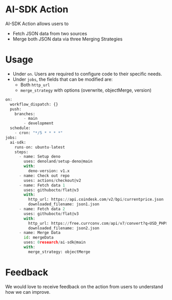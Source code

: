 # AI-SDK Action

AI-SDK Action allows users to 
* Fetch JSON data from two sources
* Merge both JSON data via three Merging Strategies 


# Usage
* Under ```on```. Users are required to configure code to their specific needs.
* Under ```jobs```, the fields that can be modified are:
  * Both ```http_url``` 
  * ```merge_strategy``` with options (overwrite, objectMerge, version)

```python
on:
  workflow_dispatch: {}
  push:
    branches:
        - main
        - development
  schedule:
    - cron: "*/5 * * * *"
jobs:
  ai-sdk:
    runs-on: ubuntu-latest
    steps:
      - name: Setup deno
        uses: denoland/setup-deno@main
        with:
          deno-version: v1.x
      - name: Check out repo
        uses: actions/checkout@v2
      - name: Fetch data 1
        uses: githubocto/flat@v3
        with:
          http_url: https://api.coindesk.com/v2/bpi/currentprice.json
          downloaded_filename: json1.json
      - name: Fetch data 2
        uses: githubocto/flat@v3
        with:
          http_url: https://free.currconv.com/api/v7/convert?q=USD_PHP&compact=ultra&apiKey=4709550d97d6056b11e5
          downloaded_filename: json2.json
      - name: Merge Data
        id: mergeData
        uses: 0research/ai-sdk@main
        with:
          merge_strategy: objectMerge   
```


# Feedback
We would love to receive feedback on the action from users to understand how we can improve.
